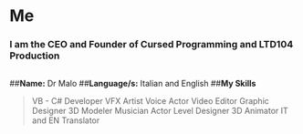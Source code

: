 # Me
### I am the **CEO** and **Founder** of **Cursed Programming** and **LTD104 Production**
##
##**Name:** Dr Malo
##**Language/s:** Italian and English
##**My Skills**
> VB - C# Developer
> VFX Artist
> Voice Actor
> Video Editor
> Graphic Designer
> 3D Modeler
> Musician
> Actor
> Level Designer
> 3D Animator
> IT and EN Translator
